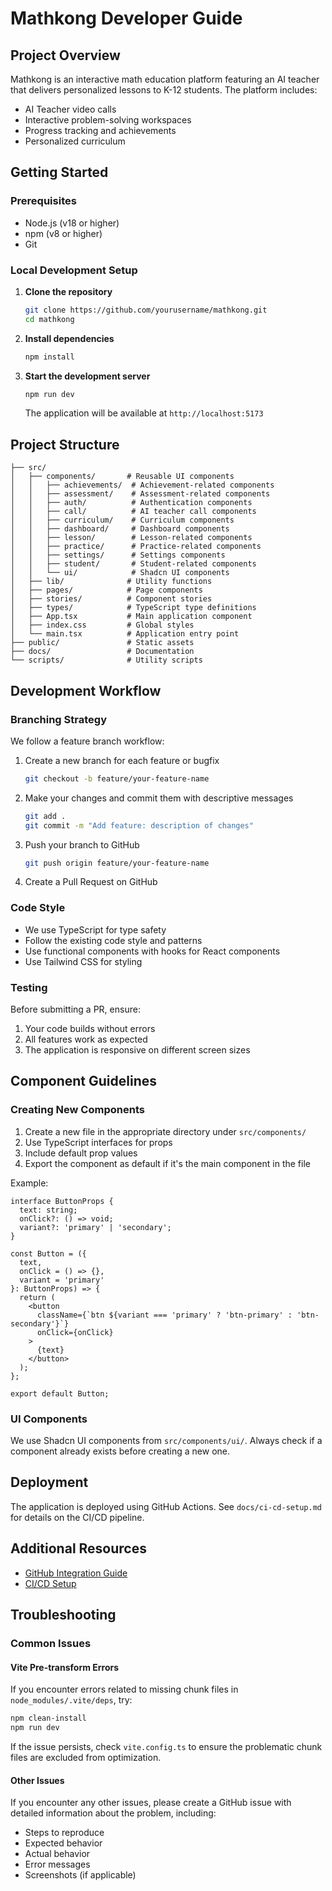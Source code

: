 # Mathkong Developer Guide

## Project Overview

Mathkong is an interactive math education platform featuring an AI teacher that delivers personalized lessons to K-12 students. The platform includes:

- AI Teacher video calls
- Interactive problem-solving workspaces
- Progress tracking and achievements
- Personalized curriculum

## Getting Started

### Prerequisites

- Node.js (v18 or higher)
- npm (v8 or higher)
- Git

### Local Development Setup

1. **Clone the repository**

   ```bash
   git clone https://github.com/yourusername/mathkong.git
   cd mathkong
   ```

2. **Install dependencies**

   ```bash
   npm install
   ```

3. **Start the development server**

   ```bash
   npm run dev
   ```

   The application will be available at `http://localhost:5173`

## Project Structure

```
├── src/
│   ├── components/       # Reusable UI components
│   │   ├── achievements/  # Achievement-related components
│   │   ├── assessment/    # Assessment-related components
│   │   ├── auth/          # Authentication components
│   │   ├── call/          # AI teacher call components
│   │   ├── curriculum/    # Curriculum components
│   │   ├── dashboard/     # Dashboard components
│   │   ├── lesson/        # Lesson-related components
│   │   ├── practice/      # Practice-related components
│   │   ├── settings/      # Settings components
│   │   ├── student/       # Student-related components
│   │   └── ui/            # Shadcn UI components
│   ├── lib/              # Utility functions
│   ├── pages/            # Page components
│   ├── stories/          # Component stories
│   ├── types/            # TypeScript type definitions
│   ├── App.tsx           # Main application component
│   ├── index.css         # Global styles
│   └── main.tsx          # Application entry point
├── public/               # Static assets
├── docs/                 # Documentation
└── scripts/              # Utility scripts
```

## Development Workflow

### Branching Strategy

We follow a feature branch workflow:

1. Create a new branch for each feature or bugfix
   ```bash
   git checkout -b feature/your-feature-name
   ```

2. Make your changes and commit them with descriptive messages
   ```bash
   git add .
   git commit -m "Add feature: description of changes"
   ```

3. Push your branch to GitHub
   ```bash
   git push origin feature/your-feature-name
   ```

4. Create a Pull Request on GitHub

### Code Style

- We use TypeScript for type safety
- Follow the existing code style and patterns
- Use functional components with hooks for React components
- Use Tailwind CSS for styling

### Testing

Before submitting a PR, ensure:

1. Your code builds without errors
2. All features work as expected
3. The application is responsive on different screen sizes

## Component Guidelines

### Creating New Components

1. Create a new file in the appropriate directory under `src/components/`
2. Use TypeScript interfaces for props
3. Include default prop values
4. Export the component as default if it's the main component in the file

Example:

```tsx
interface ButtonProps {
  text: string;
  onClick?: () => void;
  variant?: 'primary' | 'secondary';
}

const Button = ({ 
  text, 
  onClick = () => {}, 
  variant = 'primary' 
}: ButtonProps) => {
  return (
    <button 
      className={`btn ${variant === 'primary' ? 'btn-primary' : 'btn-secondary'}`}
      onClick={onClick}
    >
      {text}
    </button>
  );
};

export default Button;
```

### UI Components

We use Shadcn UI components from `src/components/ui/`. Always check if a component already exists before creating a new one.

## Deployment

The application is deployed using GitHub Actions. See `docs/ci-cd-setup.md` for details on the CI/CD pipeline.

## Additional Resources

- [GitHub Integration Guide](./github-integration.md)
- [CI/CD Setup](./ci-cd-setup.md)

## Troubleshooting

### Common Issues

#### Vite Pre-transform Errors

If you encounter errors related to missing chunk files in `node_modules/.vite/deps`, try:

```bash
npm clean-install
npm run dev
```

If the issue persists, check `vite.config.ts` to ensure the problematic chunk files are excluded from optimization.

#### Other Issues

If you encounter any other issues, please create a GitHub issue with detailed information about the problem, including:

- Steps to reproduce
- Expected behavior
- Actual behavior
- Error messages
- Screenshots (if applicable)
